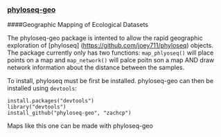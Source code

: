 ### [phyloseq-geo](http://zachcp.github.com/phyloseq-geo/)

####Geographic Mapping of Ecological Datasets

The phyloseq-geo package is intented to allow the rapid geographic exploration of [phyloseq] (https://github.com/joey711/phyloseq) objects. The package currently only has two functions: `map_phlyoseq()` will place points on a map and `map_network()` will palce poitn son a map AND draw network information about the distance between the samples.

To install, phyloseq must be first be installed. phyloseq-geo can then be installed using `devtools`:

```
install.packages("devtools")
library("devtools")
install_github("phyloseq-geo", "zachcp")
```

Maps like this one can be made with phyloseq-geo [](https://dl.dropboxusercontent.com/u/1803062/examplemap.png)

